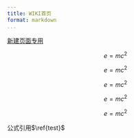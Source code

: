 ```yaml
---
title: WIKI首页
format: markdown
...
```


[新建页面专用](/2017-12/python中的装饰器)

$$
e=mc^2 \label{test}
$$

$$
e=mc^2
$$

$$
e=mc^2
$$

$$
e=mc^2
$$

$$
e=mc^2
$$

公式引用$\ref{test}$